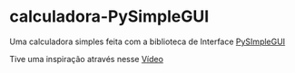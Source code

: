 # calculadora-PySimpleGUI
Uma calculadora simples feita com a biblioteca de Interface [PySImpleGUI](https://pypi.org/project/PySimpleGUI/)

Tive uma inspiração através nesse [Vídeo](https://www.youtube.com/watch?v=x5LSTDdffFk)

